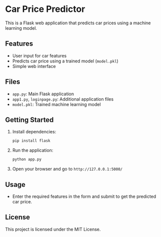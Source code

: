 # Car Price Predictor

This is a Flask web application that predicts car prices using a machine learning model.

## Features
- User input for car features
- Predicts car price using a trained model (`model.pkl`)
- Simple web interface

## Files
- `app.py`: Main Flask application
- `app1.py`, `loginpage.py`: Additional application files
- `model.pkl`: Trained machine learning model

## Getting Started
1. Install dependencies:
   ```bash
   pip install flask
   ```
2. Run the application:
   ```bash
   python app.py
   ```
3. Open your browser and go to `http://127.0.0.1:5000/`

## Usage
- Enter the required features in the form and submit to get the predicted car price.

## License
This project is licensed under the MIT License.
